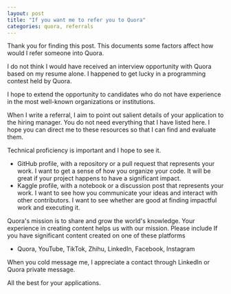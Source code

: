```yaml
---
layout: post
title: "If you want me to refer you to Quora"
categories: quora, referrals
---
```



Thank you for finding this post. This documents some factors affect how would I refer someone into Quora.

I do not think I would have received an interview opportunity with Quora based on my resume alone. I happened to get lucky in a programming contest held by Quora.

I hope to extend the opportunity to candidates who do not have experience in the most well-known organizations or institutions.

When I write a referral, I aim to point out salient details of your application to the hiring manager. You do not need everything that I have listed here. I hope you can direct me to these resources so that I can find and evaluate them.

Technical proficiency is important and I hope to see it.
- GitHub profile, with a repository or a pull request that represents your work. I want to get a sense of how you organize your code. It will be great if your project happens to have a significant impact.
- Kaggle profile, with a notebook or a discussion post that represents your work. I want to see how you communicate your ideas and interact with other contributors. I want to see whether are good at finding impactful work and executing it.

Quora's mission is to share and grow the world's knowledge. Your experience in creating content helps us with our mission. Please include If you have significant content created on one of these platforms
- Quora, YouTube, TikTok, Zhihu, LinkedIn, Facebook, Instagram

When you cold message me, I appreciate a contact through LinkedIn or Quora private message.

All the best for your applications.
